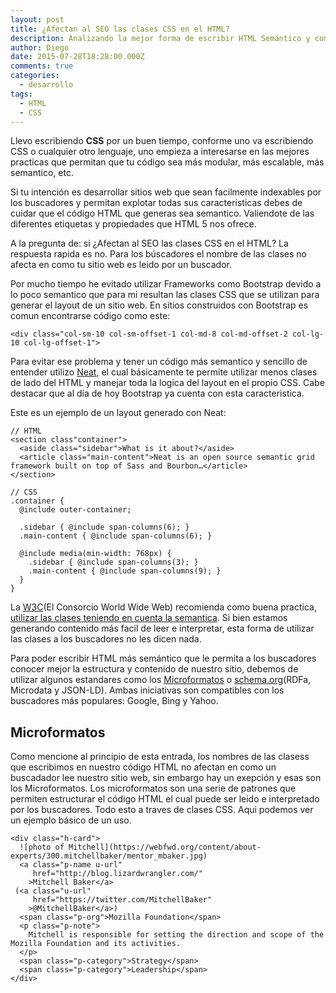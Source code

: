 ```yaml
---
layout: post
title: ¿Afectan al SEO las clases CSS en el HTML?
description: Analizando la mejor forma de escribir HTML Semántico y como CSS puede interferir en este proceso.
author: Diego
date: 2015-07-28T18:28:00.000Z
comments: true
categories:
  - desarrollo
tags:
  - HTML
  - CSS
---
```


Llevo escribiendo **CSS** por un buen tiempo, conforme uno va escribiendo CSS o cualquier otro lenguaje, uno empieza a interesarse en las mejores practicas que permitan que tu c&oacute;digo sea m&aacute;s modular, m&aacute;s escalable, m&aacute;s semantico, etc.

Si tu intenci&oacute;n es desarrollar sitios web que sean facilmente indexables por los buscadores y permitan explotar todas sus caracteristicas debes de cuidar que el c&oacute;digo HTML que generas sea semantico. Valiendote de las diferentes etiquetas y propiedades que HTML 5 nos ofrece.

A la pregunta de: si &iquest;Afectan al SEO las clases CSS en el HTML? La respuesta rapida es no. Para los b&uacute;scadores el nombre de las clases no afecta en como tu sitio web es leido por un buscador.

Por mucho tiempo he evitado utilizar Frameworks como Bootstrap devido a lo poco semantico que para mi resultan las clases CSS que se utilizan para generar el layout de un sitio web. En sitios construidos con Bootstrap es comun encontrarse c&oacute;digo como este:

```
<div class="col-sm-10 col-sm-offset-1 col-md-8 col-md-offset-2 col-lg-10 col-lg-offset-1">
```

Para evitar ese problema y tener un c&oacute;digo m&aacute;s semantico y sencillo de entender utilizo [Neat](http://neat.bourbon.io/), el cual b&aacute;sicamente te permite utilizar menos clases de lado del HTML y manejar toda la logica del layout en el propio CSS. Cabe destacar que al d&iacute;a de hoy Bootstrap ya cuenta con esta caracteristica.

Este es un ejemplo de un layout generado con Neat:

```
// HTML
<section class"container">
  <aside class="sidebar">What is it about?</aside>
  <article class="main-content">Neat is an open source semantic grid framework built on top of Sass and Bourbon…</article>
</section>

// CSS
.container {
  @include outer-container;

  .sidebar { @include span-columns(6); }
  .main-content { @include span-columns(6); }

  @include media(min-width: 768px) {
    .sidebar { @include span-columns(3); }
    .main-content { @include span-columns(9); }
  }
}
```

La [W3C](http://www.w3c.es/)(El Consorcio World Wide Web) recomienda como buena practica, [utilizar las clases teniendo en cuenta la semantica](http://www.w3.org/QA/Tips/goodclassnames). Si bien estamos generando contenido m&aacute;s facil de leer e interpretar, esta forma de utilizar las clases a los buscadores no les dicen nada.

Para poder escribir HTML m&aacute;s sem&aacute;ntico que le permita a los buscadores conocer mejor la estructura y contenido de nuestro sitio, debemos de utilizar algunos estandares como los [Microformatos](http://microformats.org/) o [schema.org](http://schema.org/)(RDFa, Microdata y JSON-LD). Ambas iniciativas son compatibles con los buscadores m&aacute;s populares: Google, Bing y Yahoo.

## Microformatos

Como mencione al principio de esta entrada, los nombres de las clasess que escribimos en nuestro c&oacute;digo HTML no afectan en como un buscadador lee nuestro sitio web, sin embargo hay un exepci&oacute;n y esas son los Microformatos. Los microformatos son una serie de patrones que permiten estructurar el c&oacute;digo HTML el cual puede ser leido e interpretado por los buscadores. Todo esto a traves de clases CSS. Aqui podemos ver un ejemplo b&aacute;sico de un uso.

```
<div class="h-card">
  ![photo of Mitchell](https://webfwd.org/content/about-experts/300.mitchellbaker/mentor_mbaker.jpg)
  <a class="p-name u-url"
     href="http://blog.lizardwrangler.com/" 
    >Mitchell Baker</a>
 (<a class="u-url" 
     href="https://twitter.com/MitchellBaker"
    >@MitchellBaker</a>)
  <span class="p-org">Mozilla Foundation</span>
  <p class="p-note">
    Mitchell is responsible for setting the direction and scope of the Mozilla Foundation and its activities.
  </p>
  <span class="p-category">Strategy</span>
  <span class="p-category">Leadership</span>
</div>
```